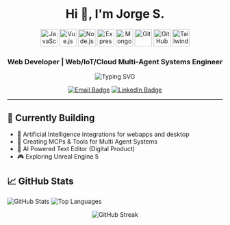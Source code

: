 
<h1 align="center">Hi 👋, I'm Jorge S.</h1>

<p align="center">

  <img src="https://cdn.jsdelivr.net/gh/devicons/devicon/icons/javascript/javascript-original.svg" alt="JavaScript" width="40" height="40"/>
  <img src="https://cdn.jsdelivr.net/gh/devicons/devicon/icons/vuejs/vuejs-original.svg" alt="Vue.js" width="40" height="40"/>
  <img src="https://cdn.jsdelivr.net/gh/devicons/devicon/icons/nodejs/nodejs-original.svg" alt="Node.js" width="40" height="40"/>
  <img src="https://cdn.jsdelivr.net/gh/devicons/devicon/icons/express/express-original.svg" alt="Express" width="40" height="40"/>
  <img src="https://cdn.jsdelivr.net/gh/devicons/devicon/icons/mongodb/mongodb-original.svg" alt="MongoDB" width="40" height="40"/>
  <img src="https://cdn.jsdelivr.net/gh/devicons/devicon/icons/git/git-original.svg" alt="Git" width="40" height="40"/>
  <img src="https://cdn.jsdelivr.net/gh/devicons/devicon/icons/github/github-original.svg" alt="GitHub" width="40" height="40"/>
  <img src="https://cdn.jsdelivr.net/gh/devicons/devicon/icons/tailwindcss/tailwindcss-original.svg" alt="TailwindCSS" width="40" height="40"/>

</p>
<h3 align="center">Web Developer | Web/IoT/Cloud Multi-Agent Systems Engineer</h3>
<p align="center">
  <img src="https://readme-typing-svg.demolab.com?font=Fira+Code&size=24&pause=1000&color=38BDF8&center=true&vCenter=true&width=500&lines=Welcome+to+my+GitHub+profile!" alt="Typing SVG" />
</p>

 <div align=center>
 <a href="mailto:jsanchezpc@hotmail.com"><img src="https://img.shields.io/badge/Email-D14836?style=for-the-badge&logo=gmail&logoColor=white" alt="Email Badge"/></a>
  <a href="https://www.linkedin.com/in/jorgesanchezaguila/"><img src="https://img.shields.io/badge/LinkedIn-0A66C2?style=for-the-badge&logo=linkedin&logoColor=white" alt="LinkedIn Badge"/></a>

 </div> 

---

## 🌱 Currently Building
- 🧠 Artificial Intelligence integrations for webapps and desktop 
- 🔧 Creating MCPs & Tools for Multi Agent Systems
- 🐧 AI Powered Text Editor (Digital Product)
- 🎮 Exploring Unreal Engine 5

## 📈 GitHub Stats

<p align="left">
  <img src="https://github-readme-stats.vercel.app/api?username=jsanchezpc&show_icons=true&theme=tokyonight&hide_title=true" alt="GitHub Stats" />
<img src="https://github-readme-stats.vercel.app/api/top-langs/?username=jsanchezpc&layout=compact&theme=tokyonight&hide_title=true" alt="Top Languages" />
</p>

<p align="center">
  <img src="https://github-readme-streak-stats.herokuapp.com?user=jsanchezpc&theme=tokyonight&hide_border=true" alt="GitHub Streak" />
</p>

